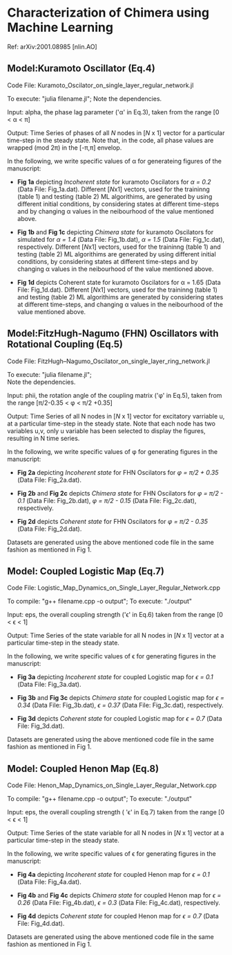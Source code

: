 # Characterization of Chimera using Machine Learning

Ref: arXiv:2001.08985 [nlin.AO]

## Model:Kuramoto Oscillator (Eq.4)

Code File: Kuramoto_Oscilator_on_single_layer_regular_network.jl

To execute: "julia filename.jl"; 
Note the dependencies.
  
Input: alpha, the phase lag parameter ('α' in Eq.3), taken from the range [0 < α < π]

Output: Time Series of phases of all *N* nodes in [*N* x 1] vector for a particular time-step in the steady state. Note that, in the code, all phase values are wrapped (mod 2π) in the [-π,π] envelop. 

In the following, we write specific values of α for generateing figures of the manuscript:

* **Fig 1a** depicting *Incoherent state* for kuramoto Oscilators for *α = 0.2* (Data File: Fig_1a.dat). Different [*N*x1] vectors, used for the traininng (table 1) and testing (table 2) ML algorithims, are generated by using different initial conditions, by considering states at different time-steps and by changing α values in the neibourhood of the value mentioned above.

* **Fig 1b** and **Fig 1c** depicting *Chimera state* for kuramoto Oscilators for simulated for *α = 1.4* (Data File: Fig_1b.dat), *α = 1.5* (Data File: Fig_1c.dat), respectively. Different [*N*x1] vectors, used for the traininng (table 1) and testing (table 2) ML algorithims are generated by using different initial conditions, by considering states at different time-steps and by changing α values in the neibourhood of the value mentioned above.

* **Fig 1d** depicts Coherent state for kuramoto Oscilators for α = 1.65 (Data File: Fig_1d.dat). Different [*N*x1] vectors, used for the traininng (table 1) and testing (table 2) ML algorithims are generated by considering states at different time-steps, and changing α values in the neibourhood of the value mentioned above.

## Model:FitzHugh-Nagumo (FHN) Oscillators with Rotational Coupling (Eq.5)

Code File: FitzHugh–Nagumo_Oscilator_on_single_layer_ring_network.jl

To execute: "julia filename.jl";  
Note the dependencies.

Input: phii, the rotation angle of the coupling matrix ('φ' in Eq.5), taken from the range [π/2-0.35 < φ < π/2 +0.35]

Output: Time Series of all N nodes in [*N* x 1] vector for excitatory varriable u, at a particular time-step in the steady state. Note that each node has two variables u,v, only u variable has been selected to display the figures, resulting in N time series.

In the following, we write specific values of φ for generating figures in the manuscript:

* **Fig 2a** depicting *Incoherent state* for FHN Oscilators for *φ = π/2 + 0.35* (Data File: Fig_2a.dat). 

* **Fig 2b** and **Fig 2c** depicts *Chimera state* for FHN Oscilators for *φ = π/2 - 0.1* (Data File: Fig_2b.dat), *φ = π/2 - 0.15* (Data File: Fig_2c.dat), respectively. 

* **Fig 2d** depicts *Coherent state* for FHN Oscilators for *φ = π/2 - 0.35* (Data File: Fig_2d.dat). 

Datasets are generated using the above mentioned code file in the same fashion as mentioned in Fig 1.


## Model: Coupled Logistic Map (Eq.7)

Code File: Logistic_Map_Dynamics_on_Single_Layer_Regular_Network.cpp

To compile: "g++ filename.cpp -o output"; 
To execute: "./output"

Input: eps, the overall coupling strength ('ϵ' in Eq.6) taken from the range [0 < ϵ < 1]

Output: Time Series of the state variable for all N nodes in [*N* x 1] vector at a particular time-step in the steady state.

In the following, we write specific values of ϵ for generating figures in the manuscript:

* **Fig 3a** depicting *Incoherent state* for coupled Logistic map for *ϵ = 0.1* (Data File: Fig_3a.dat). 

* **Fig 3b** and **Fig 3c** depicts *Chimera state* for coupled Logistic map for *ϵ = 0.34* (Data File: Fig_3b.dat), *ϵ = 0.37* (Data File: Fig_3c.dat), respectively. 

* **Fig 3d** depicts *Coherent state* for coupled Logistic map for *ϵ = 0.7* (Data File: Fig_3d.dat). 

Datasets are generated using the above mentioned code file in the same fashion as mentioned in Fig 1.

## Model: Coupled Henon Map (Eq.8)

Code File: Henon_Map_Dynamics_on_Single_Layer_Regular_Network.cpp

To compile: "g++ filename.cpp -o output"; 
To execute: "./output"

Input: eps, the overall coupling strength ( 'ϵ' in Eq.7) taken from the range [0 < ϵ < 1]

Output: Time Series of the state variable for all N nodes in [*N* x 1] vector at a particular time-step in the steady state.

In the following, we write specific values of ϵ for generating figures in the manuscript:

* **Fig 4a** depicting *Incoherent state* for coupled Henon map for *ϵ = 0.1* (Data File: Fig_4a.dat). 

* **Fig 4b** and **Fig 4c** depicts *Chimera state* for coupled Henon map for *ϵ = 0.26* (Data File: Fig_4b.dat), *ϵ = 0.3* (Data File: Fig_4c.dat), respectively. 

* **Fig 4d** depicts *Coherent state* for coupled Henon map for *ϵ = 0.7* (Data File: Fig_4d.dat). 


Datasets are generated using the above mentioned code file in the same fashion as mentioned in Fig 1.

